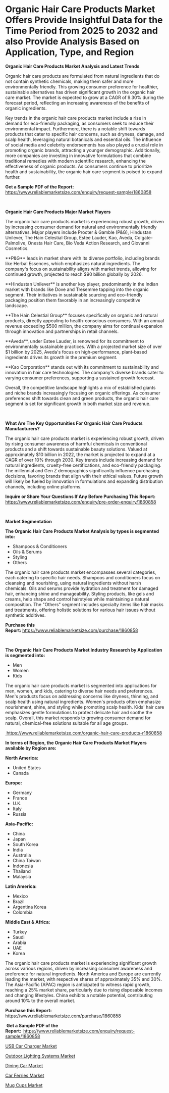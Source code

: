 <p><h1>Organic Hair Care Products Market Offers Provide Insightful Data for the Time Period from 2025 to 2032 and also Provide Analysis Based on Application, Type, and Region</h1></p><p><strong>Organic Hair Care Products Market Analysis and Latest Trends</strong></p>
<p><p>Organic hair care products are formulated from natural ingredients that do not contain synthetic chemicals, making them safer and more environmentally friendly. This growing consumer preference for healthier, sustainable alternatives has driven significant growth in the organic hair care market. The market is expected to grow at a CAGR of 9.30% during the forecast period, reflecting an increasing awareness of the benefits of organic ingredients. </p><p>Key trends in the organic hair care products market include a rise in demand for eco-friendly packaging, as consumers seek to reduce their environmental impact. Furthermore, there is a notable shift towards products that cater to specific hair concerns, such as dryness, damage, and scalp health, leveraging natural botanicals and essential oils. The influence of social media and celebrity endorsements has also played a crucial role in promoting organic brands, attracting a younger demographic. Additionally, more companies are investing in innovative formulations that combine traditional remedies with modern scientific research, enhancing the effectiveness of organic products. As consumers continue to prioritize health and sustainability, the organic hair care segment is poised to expand further.</p></p>
<p><strong>Get a Sample PDF of the Report:&nbsp;</strong> <a href="https://www.reliablemarketsize.com/enquiry/request-sample/1860858?utm_campaign=1897&utm_medium=2&utm_source=Github&utm_content=ia&utm_term=05022025&utm_id=organic-hair-care-products">https://www.reliablemarketsize.com/enquiry/request-sample/1860858</a></p>
<p>&nbsp;</p>
<p><strong>Organic Hair Care Products Major Market Players</strong></p>
<p><p>The organic hair care products market is experiencing robust growth, driven by increasing consumer demand for natural and environmentally friendly alternatives. Major players include Procter & Gamble (P&G), Hindustan Unilever, The Hain Celestial Group, Estee Lauder, Kao, Aveda, Colgate-Palmolive, Onesta Hair Care, Bio Veda Action Research, and Giovanni Cosmetics.</p><p>**P&G** leads in market share with its diverse portfolio, including brands like Herbal Essences, which emphasizes natural ingredients. The company's focus on sustainability aligns with market trends, allowing for continued growth, projected to reach $90 billion globally by 2026.</p><p>**Hindustan Unilever** is another key player, predominantly in the Indian market with brands like Dove and Tresemme tapping into the organic segment. Their initiatives in sustainable sourcing and eco-friendly packaging position them favorably in an increasingly competitive landscape.</p><p>**The Hain Celestial Group** focuses specifically on organic and natural products, directly appealing to health-conscious consumers. With an annual revenue exceeding $500 million, the company aims for continual expansion through innovation and partnerships in retail channels.</p><p>**Aveda**, under Estee Lauder, is renowned for its commitment to environmentally sustainable practices. With a projected market size of over $1 billion by 2025, Aveda's focus on high-performance, plant-based ingredients drives its growth in the premium segment.</p><p>**Kao Corporation** stands out with its commitment to sustainability and innovation in hair care technologies. The company's diverse brands cater to varying consumer preferences, supporting a sustained growth forecast.</p><p>Overall, the competitive landscape highlights a mix of established giants and niche brands increasingly focusing on organic offerings. As consumer preferences shift towards clean and green products, the organic hair care segment is set for significant growth in both market size and revenue.</p></p>
<p>&nbsp;</p>
<p><strong>What Are The Key Opportunities For Organic Hair Care Products Manufacturers?</strong></p>
<p><p>The organic hair care products market is experiencing robust growth, driven by rising consumer awareness of harmful chemicals in conventional products and a shift towards sustainable beauty solutions. Valued at approximately $10 billion in 2022, the market is projected to expand at a CAGR of over 10% through 2030. Key trends include increasing demand for natural ingredients, cruelty-free certifications, and eco-friendly packaging. The millennial and Gen Z demographics significantly influence purchasing decisions, favoring brands that align with their ethical values. Future growth will likely be fueled by innovation in formulations and expanding distribution channels, including online platforms.</p></p>
<p><strong>Inquire or Share Your Questions If Any Before Purchasing This Report:</strong> <a href="https://www.reliablemarketsize.com/enquiry/pre-order-enquiry/1860858?utm_campaign=1897&utm_medium=2&utm_source=Github&utm_content=ia&utm_term=05022025&utm_id=organic-hair-care-products">https://www.reliablemarketsize.com/enquiry/pre-order-enquiry/1860858</a></p>
<p>&nbsp;</p>
<p><strong>Market Segmentation</strong></p>
<p><strong>The Organic Hair Care Products Market Analysis by types is segmented into:</strong></p>
<p><ul><li>Shampoos & Conditioners</li><li>Oils & Serums</li><li>Styling</li><li>Others</li></ul></p>
<p><p>The organic hair care products market encompasses several categories, each catering to specific hair needs. Shampoos and conditioners focus on cleansing and nourishing, using natural ingredients without harsh chemicals. Oils and serums provide hydration and treatment for damaged hair, enhancing shine and manageability. Styling products, like gels and creams, help shape and control hairstyles while maintaining a natural composition. The "Others" segment includes specialty items like hair masks and treatments, offering holistic solutions for various hair issues without synthetic additives.</p></p>
<p><strong>Purchase this Report:&nbsp;</strong><a href="https://www.reliablemarketsize.com/purchase/1860858?utm_campaign=1897&utm_medium=2&utm_source=Github&utm_content=ia&utm_term=05022025&utm_id=organic-hair-care-products">https://www.reliablemarketsize.com/purchase/1860858</a></p>
<p>&nbsp;</p>
<p><strong>The Organic Hair Care Products Market Industry Research by Application is segmented into:</strong></p>
<p><ul><li>Men</li><li>Women</li><li>Kids</li></ul></p>
<p><p>The organic hair care products market is segmented into applications for men, women, and kids, catering to diverse hair needs and preferences. Men's products focus on addressing concerns like dryness, thinning, and scalp health using natural ingredients. Women's products often emphasize nourishment, shine, and styling while promoting scalp health. Kids' hair care emphasizes gentle formulations to protect delicate hair and soothe the scalp. Overall, this market responds to growing consumer demand for natural, chemical-free solutions suitable for all age groups.</p></p>
<p><a href="https://www.reliablemarketsize.com/organic-hair-care-products-r1860858?utm_campaign=1897&utm_medium=2&utm_source=Github&utm_content=ia&utm_term=05022025&utm_id=organic-hair-care-products">&nbsp;https://www.reliablemarketsize.com/organic-hair-care-products-r1860858</a></p>
<p><strong>In terms of Region, the Organic Hair Care Products Market Players available by Region are:</strong></p>
<p>
    <p> <strong> North America: </strong>
        <ul>
            <li>United States</li>
            <li>Canada</li>
        </ul>
        </p> 
    <p> <strong> Europe: </strong>
        <ul>
            <li>Germany</li>
            <li>France</li>
            <li>U.K.</li>
            <li>Italy</li>
            <li>Russia</li>
        </ul>
        </p> 
    <p> <strong> Asia-Pacific: </strong>
        <ul>
            <li>China</li>
            <li>Japan</li>
            <li>South Korea</li>
            <li>India</li>
            <li>Australia</li>
            <li>China Taiwan</li>
            <li>Indonesia</li>
            <li>Thailand</li>
            <li>Malaysia</li>
        </ul>
        </p> 
    <p> <strong> Latin America: </strong>
        <ul>
            <li>Mexico</li>
            <li>Brazil</li>
            <li>Argentina Korea</li>
            <li>Colombia</li>
        </ul>
        </p> 
    <p> <strong> Middle East & Africa: </strong>
        <ul>
            <li>Turkey</li>
            <li>Saudi</li>
            <li>Arabia</li>
            <li>UAE</li>
            <li>Korea</li>
        </ul>
    </p>
    </p>
<p><p>The organic hair care products market is experiencing significant growth across various regions, driven by increasing consumer awareness and preference for natural ingredients. North America and Europe are currently leading the market, with respective shares of approximately 35% and 30%. The Asia-Pacific (APAC) region is anticipated to witness rapid growth, reaching a 25% market share, particularly due to rising disposable incomes and changing lifestyles. China exhibits a notable potential, contributing around 10% to the overall market.</p></p>
<p><strong>Purchase this Report: </strong><a href="https://www.reliablemarketsize.com/purchase/1860858?utm_campaign=1897&utm_medium=2&utm_source=Github&utm_content=ia&utm_term=05022025&utm_id=organic-hair-care-products">https://www.reliablemarketsize.com/purchase/1860858</a></p>
<p>&nbsp;<strong>Get a Sample PDF of the Report:&nbsp;&nbsp;</strong><a href="https://www.reliablemarketsize.com/enquiry/request-sample/1860858?utm_campaign=1897&utm_medium=2&utm_source=Github&utm_content=ia&utm_term=05022025&utm_id=organic-hair-care-products">https://www.reliablemarketsize.com/enquiry/request-sample/1860858</a></p>
<p><strong></strong></p>
<p><p><a href="https://www.linkedin.com/pulse/growth-forecast-usb-car-charger-industry-projected-103-gdqhc?utm_campaign=1897&utm_medium=2&utm_source=Github&utm_content=ia&utm_term=05022025&utm_id=organic-hair-care-products">USB Car Charger Market</a></p><p><a href="https://github.com/carylgrinko/Market-Research-Report-List-1/blob/main/outdoor-lighting-systems-market.md?utm_campaign=1897&utm_medium=2&utm_source=Github&utm_content=ia&utm_term=05022025&utm_id=organic-hair-care-products">Outdoor Lighting Systems Market</a></p><p><a href="https://www.linkedin.com/pulse/positive-growth-trajectory-dining-car-market-trend-projected-1rpfe?utm_campaign=1897&utm_medium=2&utm_source=Github&utm_content=ia&utm_term=05022025&utm_id=organic-hair-care-products">Dining Car Market</a></p><p><a href="https://www.linkedin.com/pulse/breaking-down-car-ferries-market-growth-117-cagr-expected-whhsc?utm_campaign=1897&utm_medium=2&utm_source=Github&utm_content=ia&utm_term=05022025&utm_id=organic-hair-care-products">Car Ferries Market</a></p><p><a href="https://github.com/leyesamilej/Market-Research-Report-List-1/blob/main/mug-cups-market.md?utm_campaign=1897&utm_medium=2&utm_source=Github&utm_content=ia&utm_term=05022025&utm_id=organic-hair-care-products">Mug Cups Market</a></p></p>